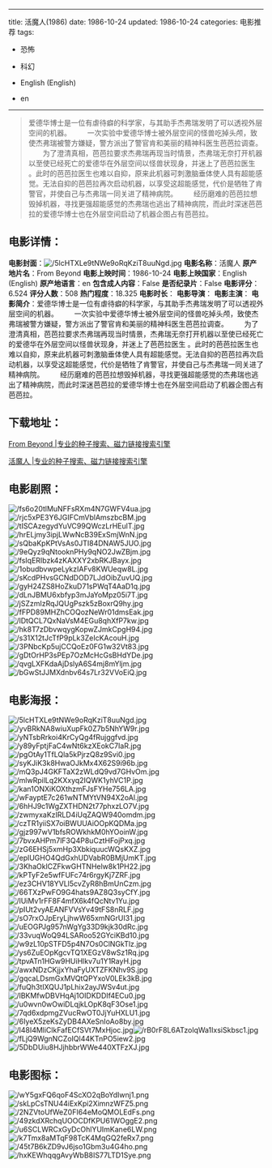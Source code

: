 
---
title: 活魔人(1986)
date: 1986-10-24
updated: 1986-10-24
categories: 电影推荐
tags:
- 恐怖
- 科幻

- English (English)
- en
---


> 爱德华博士是一位有虐待癖的科学家，与其助手杰弗瑞发明了可以透视外层空间的机器。  　　一次实验中爱德华博士被外层空间的怪兽吃掉头颅，致使杰弗瑞被警方嫌疑，警方派出了警官肯和美丽的精神科医生芭芭拉调查。  　　为了澄清真相，芭芭拉要求杰弗瑞再现当时情景，杰弗瑞无奈打开机器以至使已经死亡的爱德华在外层空间以怪兽状现身，并迷上了芭芭拉医生 。此时的芭芭拉医生也难以自抑，原来此机器可刺激脑垂体使人具有超能感觉。无法自抑的芭芭拉再次启动机器，以享受这超能感觉，代价是牺牲了肯警官，并使自己与杰弗瑞一同关进了精神病院。  　　经历磨难的芭芭拉想毁掉机器，寻找更强超能感觉的杰弗瑞也逃出了精神病院，而此时深迷芭芭拉的爱德华博士也在外层空间启动了机器企图占有芭芭拉。

## **电影详情**：

**电影封面**：<img src="https://image.tmdb.org/t/p/w200/5lcHTXLe9tNWe9oRqKziT8uuNgd.jpg" alt="/5lcHTXLe9tNWe9oRqKziT8uuNgd.jpg" title="/5lcHTXLe9tNWe9oRqKziT8uuNgd.jpg">
**电影名称**：活魔人
**原产地片名**：From Beyond
**电影上映时间**：1986-10-24
**电影上映国家**：English (English)
**原产地语言**：en
**包含成人内容**：False
**是否纪录片**：False
**电影评分**：6.524
**评分人数**：508
**热门程度**：18.325
**电影时长**：
**电影导演**：
**电影主演**：
**电影简介**：爱德华博士是一位有虐待癖的科学家，与其助手杰弗瑞发明了可以透视外层空间的机器。  　　一次实验中爱德华博士被外层空间的怪兽吃掉头颅，致使杰弗瑞被警方嫌疑，警方派出了警官肯和美丽的精神科医生芭芭拉调查。  　　为了澄清真相，芭芭拉要求杰弗瑞再现当时情景，杰弗瑞无奈打开机器以至使已经死亡的爱德华在外层空间以怪兽状现身，并迷上了芭芭拉医生 。此时的芭芭拉医生也难以自抑，原来此机器可刺激脑垂体使人具有超能感觉。无法自抑的芭芭拉再次启动机器，以享受这超能感觉，代价是牺牲了肯警官，并使自己与杰弗瑞一同关进了精神病院。  　　经历磨难的芭芭拉想毁掉机器，寻找更强超能感觉的杰弗瑞也逃出了精神病院，而此时深迷芭芭拉的爱德华博士也在外层空间启动了机器企图占有芭芭拉。

## **下载地址**：
[From Beyond |专业的种子搜索、磁力链接搜索引擎](https://movie.amd794.com:2083/?search=From%20Beyond&ordering=&mode=match_phrase&page_size=10&page=1)

[活魔人 |专业的种子搜索、磁力链接搜索引擎](https://movie.amd794.com:2083/?search=%E6%B4%BB%E9%AD%94%E4%BA%BA&ordering=&mode=match_phrase&page_size=10&page=1)
 

## **电影剧照**：
<img src="https://image.tmdb.org/t/p/original/fs6o20tlMuNFFsRXm4N7GWFV4ua.jpg" alt="/fs6o20tlMuNFFsRXm4N7GWFV4ua.jpg" title="/fs6o20tlMuNFFsRXm4N7GWFV4ua.jpg"><img src="https://image.tmdb.org/t/p/original/rjc5xPE3Y6JGIFCmVblAmszbcBM.jpg" alt="/rjc5xPE3Y6JGIFCmVblAmszbcBM.jpg" title="/rjc5xPE3Y6JGIFCmVblAmszbcBM.jpg"><img src="https://image.tmdb.org/t/p/original/tISCAzegydYuVC99QWczLrHEulT.jpg" alt="/tISCAzegydYuVC99QWczLrHEulT.jpg" title="/tISCAzegydYuVC99QWczLrHEulT.jpg"><img src="https://image.tmdb.org/t/p/original/hrELjmy3ipjLWwNcB39ExSmjWnN.jpg" alt="/hrELjmy3ipjLWwNcB39ExSmjWnN.jpg" title="/hrELjmy3ipjLWwNcB39ExSmjWnN.jpg"><img src="https://image.tmdb.org/t/p/original/sQbaKpKPtVsAs0JTI84DNAW5JUO.jpg" alt="/sQbaKpKPtVsAs0JTI84DNAW5JUO.jpg" title="/sQbaKpKPtVsAs0JTI84DNAW5JUO.jpg"><img src="https://image.tmdb.org/t/p/original/9eQyz9qNtooknPHy9qNO2JwZBjm.jpg" alt="/9eQyz9qNtooknPHy9qNO2JwZBjm.jpg" title="/9eQyz9qNtooknPHy9qNO2JwZBjm.jpg"><img src="https://image.tmdb.org/t/p/original/fsIqERIbzk4zKAXXY2xbRKJBayx.jpg" alt="/fsIqERIbzk4zKAXXY2xbRKJBayx.jpg" title="/fsIqERIbzk4zKAXXY2xbRKJBayx.jpg"><img src="https://image.tmdb.org/t/p/original/1obudbvwpeLykzIAFv8KWUeqw8L.jpg" alt="/1obudbvwpeLykzIAFv8KWUeqw8L.jpg" title="/1obudbvwpeLykzIAFv8KWUeqw8L.jpg"><img src="https://image.tmdb.org/t/p/original/sKcdPHvsGCNdDOD7LJdOibZuvUQ.jpg" alt="/sKcdPHvsGCNdDOD7LJdOibZuvUQ.jpg" title="/sKcdPHvsGCNdDOD7LJdOibZuvUQ.jpg"><img src="https://image.tmdb.org/t/p/original/gyH24ZS8HoZkuD71sPWqT4AaD1q.jpg" alt="/gyH24ZS8HoZkuD71sPWqT4AaD1q.jpg" title="/gyH24ZS8HoZkuD71sPWqT4AaD1q.jpg"><img src="https://image.tmdb.org/t/p/original/dLnJBMU6xbfyp3mJaYoMpz05i7T.jpg" alt="/dLnJBMU6xbfyp3mJaYoMpz05i7T.jpg" title="/dLnJBMU6xbfyp3mJaYoMpz05i7T.jpg"><img src="https://image.tmdb.org/t/p/original/jSZzmIzRqJQUgPszk5zBoxrQ9hy.jpg" alt="/jSZzmIzRqJQUgPszk5zBoxrQ9hy.jpg" title="/jSZzmIzRqJQUgPszk5zBoxrQ9hy.jpg"><img src="https://image.tmdb.org/t/p/original/fFPD89MHZhCOQozNeWr01dmsEak.jpg" alt="/fFPD89MHZhCOQozNeWr01dmsEak.jpg" title="/fFPD89MHZhCOQozNeWr01dmsEak.jpg"><img src="https://image.tmdb.org/t/p/original/lDtQCL7QxNaVsM4EGu8qhXfP7kw.jpg" alt="/lDtQCL7QxNaVsM4EGu8qhXfP7kw.jpg" title="/lDtQCL7QxNaVsM4EGu8qhXfP7kw.jpg"><img src="https://image.tmdb.org/t/p/original/hk8T7zDbvwqygKopwZJmkCpgH94.jpg" alt="/hk8T7zDbvwqygKopwZJmkCpgH94.jpg" title="/hk8T7zDbvwqygKopwZJmkCpgH94.jpg"><img src="https://image.tmdb.org/t/p/original/s31X12tJcTfP9pLk3ZeIcKAcouH.jpg" alt="/s31X12tJcTfP9pLk3ZeIcKAcouH.jpg" title="/s31X12tJcTfP9pLk3ZeIcKAcouH.jpg"><img src="https://image.tmdb.org/t/p/original/3PNbcKp5ujCCQoEz0FG1w32Vt83.jpg" alt="/3PNbcKp5ujCCQoEz0FG1w32Vt83.jpg" title="/3PNbcKp5ujCCQoEz0FG1w32Vt83.jpg"><img src="https://image.tmdb.org/t/p/original/gDtOrHP3sPEp7OzMcHcGsBHdYDe.jpg" alt="/gDtOrHP3sPEp7OzMcHcGsBHdYDe.jpg" title="/gDtOrHP3sPEp7OzMcHcGsBHdYDe.jpg"><img src="https://image.tmdb.org/t/p/original/qvgLXFKdaAjDslyA6S4mj8mYljm.jpg" alt="/qvgLXFKdaAjDslyA6S4mj8mYljm.jpg" title="/qvgLXFKdaAjDslyA6S4mj8mYljm.jpg"><img src="https://image.tmdb.org/t/p/original/bGwStJJMXdnbv64s7Lr32VVoEiQ.jpg" alt="/bGwStJJMXdnbv64s7Lr32VVoEiQ.jpg" title="/bGwStJJMXdnbv64s7Lr32VVoEiQ.jpg">

## **电影海报**：
<img src="https://image.tmdb.org/t/p/original/5lcHTXLe9tNWe9oRqKziT8uuNgd.jpg" alt="/5lcHTXLe9tNWe9oRqKziT8uuNgd.jpg" title="/5lcHTXLe9tNWe9oRqKziT8uuNgd.jpg"><img src="https://image.tmdb.org/t/p/original/yvBRkNA8wiuXupFk0Z7b5NhYW9r.jpg" alt="/yvBRkNA8wiuXupFk0Z7b5NhYW9r.jpg" title="/yvBRkNA8wiuXupFk0Z7b5NhYW9r.jpg"><img src="https://image.tmdb.org/t/p/original/yNTsbRrkoi4KrCyQg4fRujggfvd.jpg" alt="/yNTsbRrkoi4KrCyQg4fRujggfvd.jpg" title="/yNTsbRrkoi4KrCyQg4fRujggfvd.jpg"><img src="https://image.tmdb.org/t/p/original/y89yFptjFaC4wNt6kzXEokC7IaR.jpg" alt="/y89yFptjFaC4wNt6kzXEokC7IaR.jpg" title="/y89yFptjFaC4wNt6kzXEokC7IaR.jpg"><img src="https://image.tmdb.org/t/p/original/pgOtAy1TfLQla5kPjrzQ8z9Svi0.jpg" alt="/pgOtAy1TfLQla5kPjrzQ8z9Svi0.jpg" title="/pgOtAy1TfLQla5kPjrzQ8z9Svi0.jpg"><img src="https://image.tmdb.org/t/p/original/syKJiK3k8HwaOJkMx4X62S9i96b.jpg" alt="/syKJiK3k8HwaOJkMx4X62S9i96b.jpg" title="/syKJiK3k8HwaOJkMx4X62S9i96b.jpg"><img src="https://image.tmdb.org/t/p/original/mQ3pJ4GKFTaX2zWLdQ9vd7GHvOm.jpg" alt="/mQ3pJ4GKFTaX2zWLdQ9vd7GHvOm.jpg" title="/mQ3pJ4GKFTaX2zWLdQ9vd7GHvOm.jpg"><img src="https://image.tmdb.org/t/p/original/mlwRpilLq2KXxyq2IQWK1yhVC1P.jpg" alt="/mlwRpilLq2KXxyq2IQWK1yhVC1P.jpg" title="/mlwRpilLq2KXxyq2IQWK1yhVC1P.jpg"><img src="https://image.tmdb.org/t/p/original/kan1ONXiKOXthzmFJsFYHe756LA.jpg" alt="/kan1ONXiKOXthzmFJsFYHe756LA.jpg" title="/kan1ONXiKOXthzmFJsFYHe756LA.jpg"><img src="https://image.tmdb.org/t/p/original/wFayptE7c261wNTMYtVN94X2oAl.jpg" alt="/wFayptE7c261wNTMYtVN94X2oAl.jpg" title="/wFayptE7c261wNTMYtVN94X2oAl.jpg"><img src="https://image.tmdb.org/t/p/original/6hHJ9c1WgZXTHDN2t77phxzLO7V.jpg" alt="/6hHJ9c1WgZXTHDN2t77phxzLO7V.jpg" title="/6hHJ9c1WgZXTHDN2t77phxzLO7V.jpg"><img src="https://image.tmdb.org/t/p/original/zwmyxaKzIRLD4iUqZAQW940omdm.jpg" alt="/zwmyxaKzIRLD4iUqZAQW940omdm.jpg" title="/zwmyxaKzIRLD4iUqZAQW940omdm.jpg"><img src="https://image.tmdb.org/t/p/original/czTR1yiiSX7oiBWUUAiOOpKQDMa.jpg" alt="/czTR1yiiSX7oiBWUUAiOOpKQDMa.jpg" title="/czTR1yiiSX7oiBWUUAiOOpKQDMa.jpg"><img src="https://image.tmdb.org/t/p/original/gjz997wV1bfsROWkhkM0hYOoinW.jpg" alt="/gjz997wV1bfsROWkhkM0hYOoinW.jpg" title="/gjz997wV1bfsROWkhkM0hYOoinW.jpg"><img src="https://image.tmdb.org/t/p/original/7bvxAHPm7lF3Q4P8uCztHFojPxq.jpg" alt="/7bvxAHPm7lF3Q4P8uCztHFojPxq.jpg" title="/7bvxAHPm7lF3Q4P8uCztHFojPxq.jpg"><img src="https://image.tmdb.org/t/p/original/zG6EHSj5xmHp3XbkiquucWQsKXZ.jpg" alt="/zG6EHSj5xmHp3XbkiquucWQsKXZ.jpg" title="/zG6EHSj5xmHp3XbkiquucWQsKXZ.jpg"><img src="https://image.tmdb.org/t/p/original/eplUGHO4QdGxhUDVabR0BMjUmKT.jpg" alt="/eplUGHO4QdGxhUDVabR0BMjUmKT.jpg" title="/eplUGHO4QdGxhUDVabR0BMjUmKT.jpg"><img src="https://image.tmdb.org/t/p/original/3KhaOklCZFkwGHTNHelw8k1PH22.jpg" alt="/3KhaOklCZFkwGHTNHelw8k1PH22.jpg" title="/3KhaOklCZFkwGHTNHelw8k1PH22.jpg"><img src="https://image.tmdb.org/t/p/original/kPTyF2e5wfFUFc74r6rgyKj7ZRF.jpg" alt="/kPTyF2e5wfFUFc74r6rgyKj7ZRF.jpg" title="/kPTyF2e5wfFUFc74r6rgyKj7ZRF.jpg"><img src="https://image.tmdb.org/t/p/original/ez3CHV18YVLl5cvZyR8hBmUnCzm.jpg" alt="/ez3CHV18YVLl5cvZyR8hBmUnCzm.jpg" title="/ez3CHV18YVLl5cvZyR8hBmUnCzm.jpg"><img src="https://image.tmdb.org/t/p/original/66TXzPwFO9G4hats9AZ8Q3syCfY.jpg" alt="/66TXzPwFO9G4hats9AZ8Q3syCfY.jpg" title="/66TXzPwFO9G4hats9AZ8Q3syCfY.jpg"><img src="https://image.tmdb.org/t/p/original/lUiMv1rFF8F4mfX6k4fQcNtv1Yu.jpg" alt="/lUiMv1rFF8F4mfX6k4fQcNtv1Yu.jpg" title="/lUiMv1rFF8F4mfX6k4fQcNtv1Yu.jpg"><img src="https://image.tmdb.org/t/p/original/pIUt2vyAEANFVVsYv49tFS8nRLF.jpg" alt="/pIUt2vyAEANFVVsYv49tFS8nRLF.jpg" title="/pIUt2vyAEANFVVsYv49tFS8nRLF.jpg"><img src="https://image.tmdb.org/t/p/original/sO7rxOJpEryLjhwW65xmNGrUI31.jpg" alt="/sO7rxOJpEryLjhwW65xmNGrUI31.jpg" title="/sO7rxOJpEryLjhwW65xmNGrUI31.jpg"><img src="https://image.tmdb.org/t/p/original/uEOGPJg957nWgYg33D9kjk30dRc.jpg" alt="/uEOGPJg957nWgYg33D9kjk30dRc.jpg" title="/uEOGPJg957nWgYg33D9kjk30dRc.jpg"><img src="https://image.tmdb.org/t/p/original/33vuqWoQ94LSARoo52GYciKBd10.jpg" alt="/33vuqWoQ94LSARoo52GYciKBd10.jpg" title="/33vuqWoQ94LSARoo52GYciKBd10.jpg"><img src="https://image.tmdb.org/t/p/original/w9zL10pSTFD5p4N7Os0ClNGkTlz.jpg" alt="/w9zL10pSTFD5p4N7Os0ClNGkTlz.jpg" title="/w9zL10pSTFD5p4N7Os0ClNGkTlz.jpg"><img src="https://image.tmdb.org/t/p/original/ys6ZuEOpKgcvTQ1XEGzV8wSz1Rq.jpg" alt="/ys6ZuEOpKgcvTQ1XEGzV8wSz1Rq.jpg" title="/ys6ZuEOpKgcvTQ1XEGzV8wSz1Rq.jpg"><img src="https://image.tmdb.org/t/p/original/tpvATn1HGw9HUiHlkv7u1Y1RayH.jpg" alt="/tpvATn1HGw9HUiHlkv7u1Y1RayH.jpg" title="/tpvATn1HGw9HUiHlkv7u1Y1RayH.jpg"><img src="https://image.tmdb.org/t/p/original/awxNDzCKjjxYhaFyUXTZFKNhv9S.jpg" alt="/awxNDzCKjjxYhaFyUXTZFKNhv9S.jpg" title="/awxNDzCKjjxYhaFyUXTZFKNhv9S.jpg"><img src="https://image.tmdb.org/t/p/original/gqcaLDsmGxMVQtQPYxoV0LEk3kB.jpg" alt="/gqcaLDsmGxMVQtQPYxoV0LEk3kB.jpg" title="/gqcaLDsmGxMVQtQPYxoV0LEk3kB.jpg"><img src="https://image.tmdb.org/t/p/original/fuQh3tIXQUJ1pLhix2ayJWSv4ut.jpg" alt="/fuQh3tIXQUJ1pLhix2ayJWSv4ut.jpg" title="/fuQh3tIXQUJ1pLhix2ayJWSv4ut.jpg"><img src="https://image.tmdb.org/t/p/original/lBKMfwDBVHqAj1OIDKDDIf4ECu0.jpg" alt="/lBKMfwDBVHqAj1OIDKDDIf4ECu0.jpg" title="/lBKMfwDBVHqAj1OIDKDDIf4ECu0.jpg"><img src="https://image.tmdb.org/t/p/original/u0wvn0wOwiDLqjkLOpK8qF3Ose1.jpg" alt="/u0wvn0wOwiDLqjkLOpK8qF3Ose1.jpg" title="/u0wvn0wOwiDLqjkLOpK8qF3Ose1.jpg"><img src="https://image.tmdb.org/t/p/original/7qd6xdpmgZVucRwOT0JjYuHXLU1.jpg" alt="/7qd6xdpmgZVucRwOT0JjYuHXLU1.jpg" title="/7qd6xdpmgZVucRwOT0JjYuHXLU1.jpg"><img src="https://image.tmdb.org/t/p/original/6IyeX5zeKsZyDB4AXeSnIoAo8by.jpg" alt="/6IyeX5zeKsZyDB4AXeSnIoAo8by.jpg" title="/6IyeX5zeKsZyDB4AXeSnIoAo8by.jpg"><img src="https://image.tmdb.org/t/p/original/l48I4MliClkFafECfSVt7MxHjoc.jpg" alt="/l48I4MliClkFafECfSVt7MxHjoc.jpg" title="/l48I4MliClkFafECfSVt7MxHjoc.jpg"><img src="https://image.tmdb.org/t/p/original/rB0rF8L6ATzolqWa1IxsiSkbsc1.jpg" alt="/rB0rF8L6ATzolqWa1IxsiSkbsc1.jpg" title="/rB0rF8L6ATzolqWa1IxsiSkbsc1.jpg"><img src="https://image.tmdb.org/t/p/original/fLjQ9WgnNCZoIQl44KTnPO5iew2.jpg" alt="/fLjQ9WgnNCZoIQl44KTnPO5iew2.jpg" title="/fLjQ9WgnNCZoIQl44KTnPO5iew2.jpg"><img src="https://image.tmdb.org/t/p/original/5DbDUiu8HJjhbbrWWe440XTFzXJ.jpg" alt="/5DbDUiu8HJjhbbrWWe440XTFzXJ.jpg" title="/5DbDUiu8HJjhbbrWWe440XTFzXJ.jpg">

## **电影图标**：
<img src="https://image.tmdb.org/t/p/original/wY5gxFQ6qoF4ScXO2qBoYdIwnj1.png" alt="/wY5gxFQ6qoF4ScXO2qBoYdIwnj1.png" title="/wY5gxFQ6qoF4ScXO2qBoYdIwnj1.png"><img src="https://image.tmdb.org/t/p/original/skLpCsTNU44iExKpi2XimnzWFZ5.png" alt="/skLpCsTNU44iExKpi2XimnzWFZ5.png" title="/skLpCsTNU44iExKpi2XimnzWFZ5.png"><img src="https://image.tmdb.org/t/p/original/2NZVtoUfWeZ0FI64eMoQMOLEdFs.png" alt="/2NZVtoUfWeZ0FI64eMoQMOLEdFs.png" title="/2NZVtoUfWeZ0FI64eMoQMOLEdFs.png"><img src="https://image.tmdb.org/t/p/original/49zkdXRchqUOOCDfKPU61WOggE2.png" alt="/49zkdXRchqUOOCDfKPU61WOggE2.png" title="/49zkdXRchqUOOCDfKPU61WOggE2.png"><img src="https://image.tmdb.org/t/p/original/u6SCLWRCxGyDcOhlYUImKane6LW.png" alt="/u6SCLWRCxGyDcOhlYUImKane6LW.png" title="/u6SCLWRCxGyDcOhlYUImKane6LW.png"><img src="https://image.tmdb.org/t/p/original/k7Tmx8aMTqF98TcK4MqGQ2feRx7.png" alt="/k7Tmx8aMTqF98TcK4MqGQ2feRx7.png" title="/k7Tmx8aMTqF98TcK4MqGQ2feRx7.png"><img src="https://image.tmdb.org/t/p/original/45t7B6kZD9vJ6jso1Gbm3u4G4ho.png" alt="/45t7B6kZD9vJ6jso1Gbm3u4G4ho.png" title="/45t7B6kZD9vJ6jso1Gbm3u4G4ho.png"><img src="https://image.tmdb.org/t/p/original/hxKEWhqqgAvyWbB8IS77LTD1Sye.png" alt="/hxKEWhqqgAvyWbB8IS77LTD1Sye.png" title="/hxKEWhqqgAvyWbB8IS77LTD1Sye.png">
